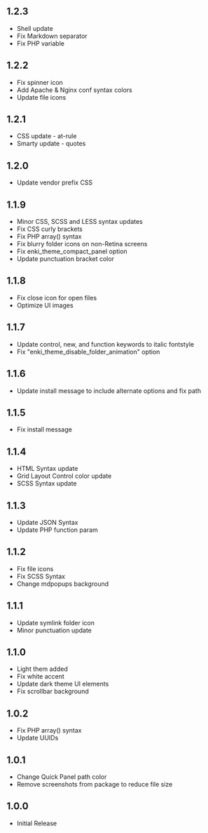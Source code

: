 ## 1.2.3
* Shell update
* Fix Markdown separator
* Fix PHP variable


## 1.2.2
* Fix spinner icon
* Add Apache & Nginx conf syntax colors
* Update file icons

## 1.2.1
* CSS update - at-rule
* Smarty update - quotes

## 1.2.0
* Update vendor prefix CSS

## 1.1.9
* Minor CSS, SCSS and LESS syntax updates
* Fix CSS curly brackets
* Fix PHP array() syntax
* Fix blurry folder icons on non-Retina screens
* Fix enki_theme_compact_panel option
* Update punctuation bracket color

## 1.1.8
* Fix close icon for open files
* Optimize UI images

## 1.1.7
* Update control, new, and function keywords to italic fontstyle
* Fix "enki_theme_disable_folder_animation" option

## 1.1.6
* Update install message to include alternate options and fix path

## 1.1.5
* Fix install message

## 1.1.4
* HTML Syntax update
* Grid Layout Control color update
* SCSS Syntax update

## 1.1.3
* Update JSON Syntax
* Update PHP function param

## 1.1.2
* Fix file icons
* Fix SCSS Syntax
* Change mdpopups background

## 1.1.1
* Update symlink folder icon
* Minor punctuation update

## 1.1.0
* Light them added
* Fix white accent
* Update dark theme UI elements
* Fix scrollbar background

## 1.0.2
* Fix PHP array() syntax
* Update UUIDs

## 1.0.1
* Change Quick Panel path color
* Remove screenshots from package to reduce file size

## 1.0.0
* Initial Release

